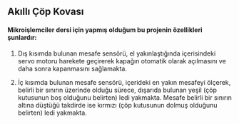 ## Akıllı Çöp Kovası

#### Mikroişlemciler dersi için yapmış olduğum bu projenin özellikleri şunlardır:

1. Dış kısımda bulunan mesafe sensörü, el yakınlaştığında içerisindeki servo motoru harekete geçirerek kapağın otomatik olarak açılmasını ve daha sonra kapanmasını sağlamakta.

2. İç kısımda bulunan mesafe sensörü, içerideki en yakın mesafeyi ölçerek, belirli bir sınırın üzerinde olduğu sürece, dışarıda bulunan yeşil (çöp kutusunun boş olduğunu belirten) ledi yakmakta. Mesafe belirli bir sınırın altına düştüğü takdirde ise kırmızı (çöp kutusunun dolmuş olduğunu belirten) ledi yakmakta.
